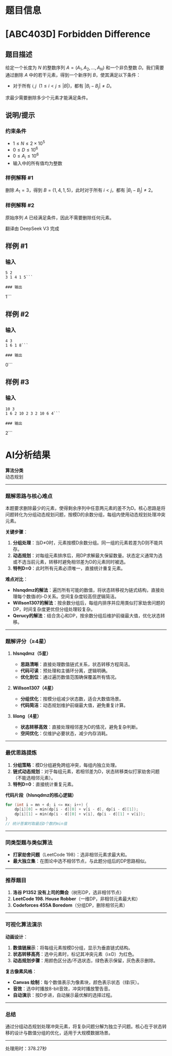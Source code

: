 # 题目信息

# [ABC403D] Forbidden Difference

## 题目描述

[problemUrl]: https://atcoder.jp/contests/abc403/tasks/abc403_d

给定一个长度为 $N$ 的整数序列 $A=(A_1,A_2,\dots,A_N)$ 和一个非负整数 $D$。我们需要通过删除 $A$ 中的若干元素，得到一个新序列 $B$，使其满足以下条件：

- 对于所有 $i,j\ \ (1 \leq i < j \leq |B|)$，都有 $|B_i - B_j| \neq D$。

求最少需要删除多少个元素才能满足条件。

## 说明/提示

### 约束条件

- $1 \leq N \leq 2 \times 10^5$
- $0 \leq D \leq 10^6$
- $0 \leq A_i \leq 10^6$
- 输入中的所有值均为整数

### 样例解释 #1

删除 $A_1=3$，得到 $B=(1,4,1,5)$，此时对于所有 $i<j$，都有 $|B_i - B_j| \neq 2$。

### 样例解释 #2

原始序列 $A$ 已经满足条件，因此不需要删除任何元素。

翻译由 DeepSeek V3 完成

## 样例 #1

### 输入

```
5 2
3 1 4 1 5```

### 输出

```
1```

## 样例 #2

### 输入

```
4 3
1 6 1 8```

### 输出

```
0```

## 样例 #3

### 输入

```
10 3
1 6 2 10 2 3 2 10 6 4```

### 输出

```
2```

# AI分析结果



**算法分类**  
动态规划

---

### **题解思路与核心难点**  
本题要求删除最少的元素，使得剩余序列中任意两元素的差不为D。核心思路是将问题转化为分组动态规划问题，按模D的余数分组，每组内使用动态规划处理冲突元素。

**关键步骤**：  
1. **分组处理**：当D≠0时，元素按模D余数分组。同一组的元素若差为D则不能共存。
2. **动态规划**：对每组元素排序后，用DP求解最大保留数量。状态定义通常为选或不选当前元素，转移时避免相邻差为D的元素同时被选。
3. **特判D=0**：此时所有元素必须唯一，直接统计重复元素。

**难点对比**：  
- **hlsnqdmz的解法**：遍历所有可能的数值，将状态转移视为链式结构，直接处理每个数值i的i-D关系。空间复杂度较高但逻辑简洁。
- **Willson1307的解法**：按余数分组后，每组内排序并应用类似打家劫舍问题的DP，时间复杂度更优但分组处理较复杂。
- **Qerucy的解法**：结合贪心和DP，按余数分组后维护前缀最大值，优化状态转移。

---

### **题解评分（≥4星）**  
1. **hlsnqdmz（5星）**  
   - **思路清晰**：直接处理数值链式关系，状态转移方程简洁。  
   - **代码可读**：预处理和主循环分离，逻辑明确。  
   - **优化到位**：通过遍历数值范围确保覆盖所有情况。  

2. **Willson1307（4星）**  
   - **分组优化**：按模分组减少状态数，适合大数值场景。  
   - **代码简洁**：动态规划维护前缀最大值，避免重复计算。  

3. **lilong（4星）**  
   - **状态转移高效**：直接处理相邻差为D的情况，避免复杂判断。  
   - **空间优化**：仅维护必要状态，减少内存消耗。  

---

### **最优思路提炼**  
1. **分组策略**：模D分组避免跨组冲突，每组内独立处理。  
2. **链式动态规划**：对于每组元素，若相邻差为D，状态转移类似打家劫舍问题（不能选相邻元素）。  
3. **特判D=0**：直接统计重复元素。  

**代码片段（hlsnqdmz的核心逻辑）**  
```cpp
for (int i = mn + d; i <= mx; i++) {
    dp[i][0] = min(dp[i - d][0] + v[i - d], dp[i - d][1]);
    dp[i][1] = min(dp[i - d][0] + v[i], dp[i - d][1] + v[i]);
}
// 统计答案时取最后D个数的min值
```

---

### **同类型题与类似算法**  
- **打家劫舍问题**（LeetCode 198）：选非相邻元素求最大和。  
- **最大独立集**：在图论中选不相邻节点，与此题分组后的DP思路相似。  

---

### **推荐题目**  
1. **洛谷 P1352 没有上司的舞会**（树形DP，选非相邻节点）  
2. **LeetCode 198. House Robber**（一维DP，非相邻元素最大和）  
3. **Codeforces 455A Boredom**（分组DP，删除相邻元素）  

---

### **可视化算法演示**  
**动画设计**：  
1. **数值链展示**：将每组元素按模D分组，显示为垂直链式结构。  
2. **状态转移高亮**：选中元素时，标记其冲突元素（i±D）为红色。  
3. **动态规划步骤**：用颜色区分选/不选状态，绿色表示保留，灰色表示删除。  

**复古像素风格**：  
- **Canvas 绘制**：每个数值表示为像素块，颜色表示状态（绿/灰）。  
- **音效**：选中时播放8-bit音效，冲突时播放警告音。  
- **自动演示**：按D步进，自动展示最优解的选择过程。  

---

### **总结**  
通过分组动态规划处理冲突元素，将复杂问题分解为独立子问题。核心在于状态转移的设计与数值分组的优化，适用于大规模数据场景。

---
处理用时：378.27秒